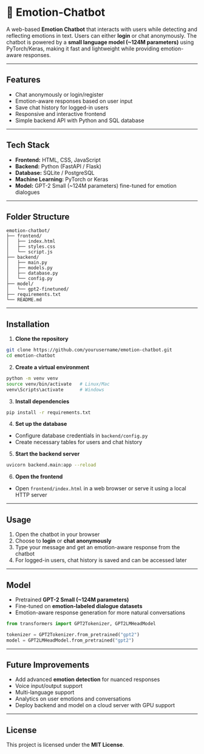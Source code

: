 # 🤖 Emotion-Chatbot

A web-based **Emotion Chatbot** that interacts with users while detecting and reflecting emotions in text. Users can either **login** or chat anonymously. The chatbot is powered by a **small language model (~124M parameters)** using PyTorch/Keras, making it fast and lightweight while providing emotion-aware responses.

---

## Features

- Chat anonymously or login/register  
- Emotion-aware responses based on user input  
- Save chat history for logged-in users  
- Responsive and interactive frontend  
- Simple backend API with Python and SQL database  

---

## Tech Stack

- **Frontend:** HTML, CSS, JavaScript  
- **Backend:** Python (FastAPI / Flask)  
- **Database:** SQLite / PostgreSQL  
- **Machine Learning:** PyTorch or Keras  
- **Model:** GPT-2 Small (~124M parameters) fine-tuned for emotion dialogues  

---

## Folder Structure

```
emotion-chatbot/
├── frontend/
│   ├── index.html
│   ├── styles.css
│   └── script.js
├── backend/
│   ├── main.py
│   ├── models.py
│   ├── database.py
│   └── config.py
├── model/
│   └── gpt2-finetuned/
├── requirements.txt
└── README.md
```

---

## Installation

1. **Clone the repository**
```bash
git clone https://github.com/yourusername/emotion-chatbot.git
cd emotion-chatbot
```

2. **Create a virtual environment**
```bash
python -m venv venv
source venv/bin/activate   # Linux/Mac
venv\Scripts\activate      # Windows
```

3. **Install dependencies**
```bash
pip install -r requirements.txt
```

4. **Set up the database**
- Configure database credentials in `backend/config.py`
- Create necessary tables for users and chat history

5. **Start the backend server**
```bash
uvicorn backend.main:app --reload
```

6. **Open the frontend**
- Open `frontend/index.html` in a web browser or serve it using a local HTTP server

---

## Usage

1. Open the chatbot in your browser  
2. Choose to **login** or **chat anonymously**  
3. Type your message and get an emotion-aware response from the chatbot  
4. For logged-in users, chat history is saved and can be accessed later  

---

## Model

- Pretrained **GPT-2 Small (~124M parameters)**  
- Fine-tuned on **emotion-labeled dialogue datasets**  
- Emotion-aware response generation for more natural conversations  

```python
from transformers import GPT2Tokenizer, GPT2LMHeadModel

tokenizer = GPT2Tokenizer.from_pretrained("gpt2")
model = GPT2LMHeadModel.from_pretrained("gpt2")
```

---

## Future Improvements

- Add advanced **emotion detection** for nuanced responses  
- Voice input/output support  
- Multi-language support  
- Analytics on user emotions and conversations  
- Deploy backend and model on a cloud server with GPU support  

---

## License

This project is licensed under the **MIT License**.

